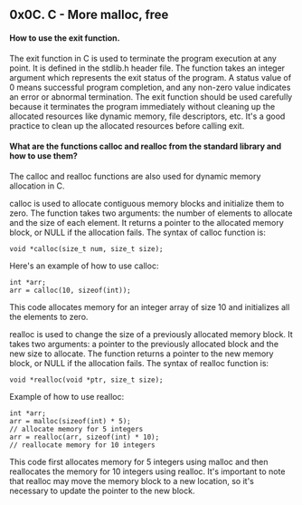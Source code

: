 ## 0x0C. C - More malloc, free

#### How to use the exit function.
The exit function in C is used to terminate the program execution at any point. It is defined in the stdlib.h header file. The function takes an integer argument which represents the exit status of the program. A status value of 0 means successful program completion, and any non-zero value indicates an error or abnormal termination. The exit function should be used carefully because it terminates the program immediately without cleaning up the allocated resources like dynamic memory, file descriptors, etc. It's a good practice to clean up the allocated resources before calling exit.

#### What are the functions calloc and realloc from the standard library and how to use them?

The calloc and realloc functions are also used for dynamic memory allocation in C.

calloc is used to allocate contiguous memory blocks and initialize them to zero. The function takes two arguments: the number of elements to allocate and the size of each element. It returns a pointer to the allocated memory block, or NULL if the allocation fails. The syntax of calloc function is:

`void *calloc(size_t num, size_t size);`

Here's an example of how to use calloc:

```
int *arr;
arr = calloc(10, sizeof(int));
```

This code allocates memory for an integer array of size 10 and initializes all the elements to zero.

realloc is used to change the size of a previously allocated memory block. It takes two arguments: a pointer to the previously allocated block and the new size to allocate. The function returns a pointer to the new memory block, or NULL if the allocation fails. The syntax of realloc function is:

`void *realloc(void *ptr, size_t size);`

Example of how to use realloc:

```
int *arr;
arr = malloc(sizeof(int) * 5);
// allocate memory for 5 integers
arr = realloc(arr, sizeof(int) * 10);
// reallocate memory for 10 integers
```

This code first allocates memory for 5 integers using malloc and then reallocates the memory for 10 integers using realloc. It's important to note that realloc may move the memory block to a new location, so it's necessary to update the pointer to the new block.